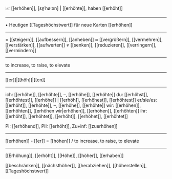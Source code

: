 📈 [[erhöhen]], [ɛɐ̯ˈhøːən] | [[erhöhte]], haben [[erhöht]]

---
• Heutigen [[Tageshöchstwert]] für neue Karten [[erhöhen]]

---
= [[steigern]], [[aufbessern]], [[anheben]]
≈ [[vergrößern]], [[vermehren]], [[verstärken]], [[aufwerten]]
≠ [[senken]], [[reduzieren]], [[verringern]], [[vermindern]]

---
to increase, to raise, to elevate

---
[[er]]|[[höh]]|[[en]]

---
ich: [[erhöhe]], [[erhöhte]], –, [[erhöhe]], [[erhöhte]]
du: [[erhöhst]], [[erhöhtest]], [[erhöhe]] | [[erhöh]], [[erhöhest]], [[erhöhtest]]
er/sie/es: [[erhöht]], [[erhöhte]], –, [[erhöhe]], [[erhöhte]]
wir: [[erhöhen]], [[erhöhten]], [[erhöhen wir|erhöhen]], [[erhöhen]], [[erhöhten]]
ihr: [[erhöht]], [[erhöhtet]], [[erhöht]], [[erhöhet]], [[erhöhtet]]

PI: [[erhöhend]], PII: [[erhöht]], Zu+inf: [[zuerhöhen]]

---
[[erhöhen]] - [[er]] = [[höhen]] / to increase, to raise, to elevate

---
[[Erhöhung]], [[erhöht]], [[Höhe]], [[höher]], [[erhaben]]

[[beschränken]], [[nächsthöher]], [[herabziehen]], [[höherstellen]], [[Tageshöchstwert]]
